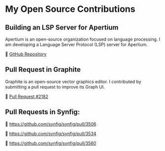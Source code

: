 # My Open Source Contributions

## Building an LSP Server for Apertium
Apertium is an open-source organization focused on language processing. I am developing a Language Server Protocol (LSP) server for Apertium.

🔗 [GitHub Repository](https://github.com/Stargazer10101/apertium-lsp-server)

## Pull Request in Graphite
Graphite is an open-source vector graphics editor. I contributed by submitting a pull request to improve its Graph UI.

🔗 [Pull Request #2182](https://github.com/GraphiteEditor/Graphite/pull/2182)

## Pull Requests in Synfig:

🔗 https://github.com/synfig/synfig/pull/3506

🔗 https://github.com/synfig/synfig/pull/3534

🔗 https://github.com/synfig/synfig/pull/3560
